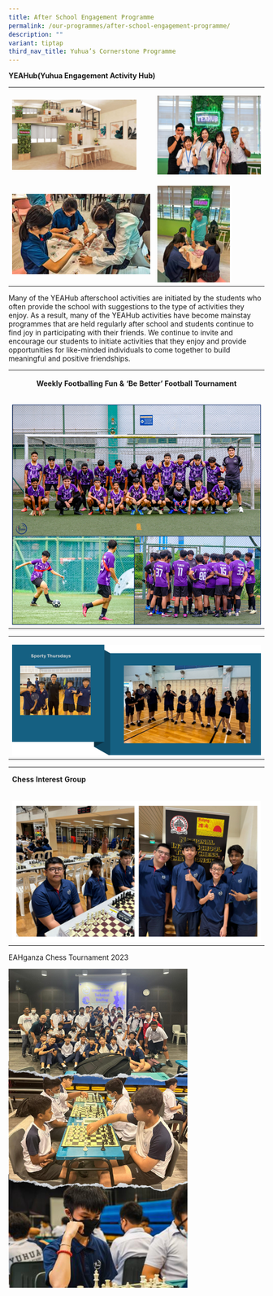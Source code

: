 ```yaml
---
title: After School Engagement Programme
permalink: /our-programmes/after-school-engagement-programme/
description: ""
variant: tiptap
third_nav_title: Yuhua’s Cornerstone Programme
---
```

<p><strong>YEAHub(Yuhua Engagement Activity Hub)</strong>
<br>
</p>
<table style="minWidth: 50px">
<colgroup>
<col>
<col>
</colgroup>
<tbody>
<tr>
<td rowspan="1" colspan="1">
<p></p>
<div class="isomer-image-wrapper">
<img style="width: 90%;" height="auto" width="100%" alt="" src="/images/YEAHUB1.png">
</div>
</td>
<td rowspan="1" colspan="1">
<p></p>
<div class="isomer-image-wrapper">
<img style="width: 100%" height="auto" width="100%" alt="" src="/images/YEAHUB.png">
</div>
</td>
</tr>
<tr>
<td rowspan="1" colspan="1">
<p></p>
<div class="isomer-image-wrapper">
<img style="width: 100%" height="auto" width="100%" alt="" src="/images/2023 images/Term1_Yeahub.png">
</div>
</td>
<td rowspan="1" colspan="1">
<p></p>
<div class="isomer-image-wrapper">
<img style="width: 70%;" height="auto" width="100%" alt="" src="/images/2023 images/yeahub_term1.png">
</div>
</td>
</tr>
</tbody>
</table>
<p>Many of the YEAHub afterschool activities are initiated by the students
who often provide the school with suggestions to the type of activities
they enjoy. As a result, many of the YEAHub activities have become mainstay
programmes that are held regularly after school and students continue to
find joy in participating with their friends. We continue to invite and
encourage our students to initiate activities that they enjoy and provide
opportunities for like-minded individuals to come together to build meaningful
and positive friendships.&nbsp;</p>
<table style="minWidth: 25px">
<colgroup>
<col>
</colgroup>
<tbody>
<tr>
<th rowspan="1" colspan="1">
<p><strong>Weekly Footballing Fun &amp; ‘Be Better’ Football Tournament</strong>
</p>
</th>
</tr>
<tr>
<td rowspan="1" colspan="1">
<p></p>
<div class="isomer-image-wrapper">
<img style="width: 100%" height="auto" width="100%" alt="" src="/images/YEAHUB_FOOTBALL.png">
</div>
</td>
</tr>
</tbody>
</table>
<table style="minWidth: 25px">
<colgroup>
<col>
</colgroup>
<tbody>
<tr>
<td rowspan="1" colspan="1">
<p></p>
<div class="isomer-image-wrapper">
<img style="width: 100%" height="auto" width="100%" alt="" src="/images/yeahub3.png">
</div>
</td>
</tr>
</tbody>
</table>
<table style="minWidth: 50px">
<colgroup>
<col>
<col>
</colgroup>
<tbody>
<tr>
<td rowspan="1" colspan="2">
<p><strong>Chess Interest Group</strong>
</p>
</td>
</tr>
<tr>
<td rowspan="1" colspan="2">
<p></p>
<div class="isomer-image-wrapper">
<img style="width: 100%" height="auto" width="100%" alt="" src="/images/yeahub7.png">
</div>
</td>
</tr>
</tbody>
</table>
<p>EAHganza Chess Tournament 2023</p>
<div class="isomer-image-wrapper">
<img style="width:70%" height="auto" width="100%" src="/images/2023%20images/yea_hub2.png">
</div>
<p></p>